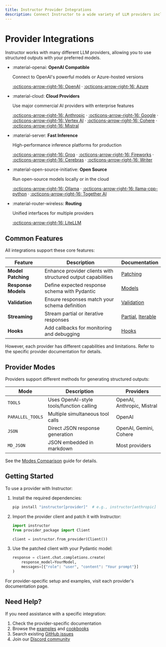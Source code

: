 ```yaml
---
title: Instructor Provider Integrations
description: Connect Instructor to a wide variety of LLM providers including OpenAI, Anthropic, Google, open-source models, and more.
---
```


# Provider Integrations

Instructor works with many different LLM providers, allowing you to use structured outputs with your preferred models.

<div class="grid cards" markdown>

- :material-openai: **OpenAI Compatible**

    Connect to OpenAI's powerful models or Azure-hosted versions

    [:octicons-arrow-right-16: OpenAI](./openai.md) · [:octicons-arrow-right-16: Azure](./azure.md)

- :material-cloud: **Cloud Providers**

    Use major commercial AI providers with enterprise features

    [:octicons-arrow-right-16: Anthropic](./anthropic.md) · [:octicons-arrow-right-16: Google](./google.md) · [:octicons-arrow-right-16: Vertex AI](./vertex.md) · [:octicons-arrow-right-16: Cohere](./cohere.md) · [:octicons-arrow-right-16: Mistral](./mistral.md)

- :material-server: **Fast Inference**

    High-performance inference platforms for production

    [:octicons-arrow-right-16: Groq](./groq.md) · [:octicons-arrow-right-16: Fireworks](./fireworks.md) · [:octicons-arrow-right-16: Cerebras](./cerebras.md) · [:octicons-arrow-right-16: Writer](./writer.md)

- :material-open-source-initiative: **Open Source**

    Run open-source models locally or in the cloud

    [:octicons-arrow-right-16: Ollama](./ollama.md) · [:octicons-arrow-right-16: llama-cpp-python](./llama-cpp-python.md) · [:octicons-arrow-right-16: Together AI](./together.md)
    
- :material-router-wireless: **Routing**

    Unified interfaces for multiple providers

    [:octicons-arrow-right-16: LiteLLM](./litellm.md)

</div>

## Common Features

All integrations support these core features:

| Feature | Description | Documentation |
|---------|-------------|---------------|
| **Model Patching** | Enhance provider clients with structured output capabilities | [Patching](../concepts/patching.md) |
| **Response Models** | Define expected response schema with Pydantic | [Models](../concepts/models.md) |
| **Validation** | Ensure responses match your schema definition | [Validation](../concepts/validation.md) |
| **Streaming** | Stream partial or iterative responses | [Partial](../concepts/partial.md), [Iterable](../concepts/iterable.md) |
| **Hooks** | Add callbacks for monitoring and debugging | [Hooks](../concepts/hooks.md) |

However, each provider has different capabilities and limitations. Refer to the specific provider documentation for details.

## Provider Modes

Providers support different methods for generating structured outputs:

| Mode | Description | Providers |
|------|-------------|-----------|
| `TOOLS` | Uses OpenAI-style tools/function calling | OpenAI, Anthropic, Mistral |
| `PARALLEL_TOOLS` | Multiple simultaneous tool calls | OpenAI |
| `JSON` | Direct JSON response generation | OpenAI, Gemini, Cohere |
| `MD_JSON` | JSON embedded in markdown | Most providers |

See the [Modes Comparison](../modes-comparison.md) guide for details.

## Getting Started

To use a provider with Instructor:

1. Install the required dependencies:
   ```bash
   pip install "instructor[provider]"  # e.g., instructor[anthropic]
   ```

2. Import the provider client and patch it with Instructor:
   ```python
   import instructor
   from provider_package import Client
   
   client = instructor.from_provider(Client())
   ```

3. Use the patched client with your Pydantic model:
   ```python
   response = client.chat.completions.create(
       response_model=YourModel,
       messages=[{"role": "user", "content": "Your prompt"}]
   )
   ```

For provider-specific setup and examples, visit each provider's documentation page.

## Need Help?

If you need assistance with a specific integration:

1. Check the provider-specific documentation
2. Browse the [examples](../examples/index.md) and [cookbooks](../examples/index.md)
3. Search existing [GitHub issues](https://github.com/jxnl/instructor/issues)
4. Join our [Discord community](https://discord.gg/bD9YE9JArw)
